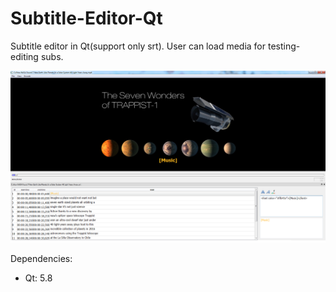# Subtitle-Editor-Qt
Subtitle editor in Qt(support only srt). User can load media for testing-editing subs. 


![sample image](sample.png "Subtitle Editor Interface")

Dependencies:
* Qt: 5.8

